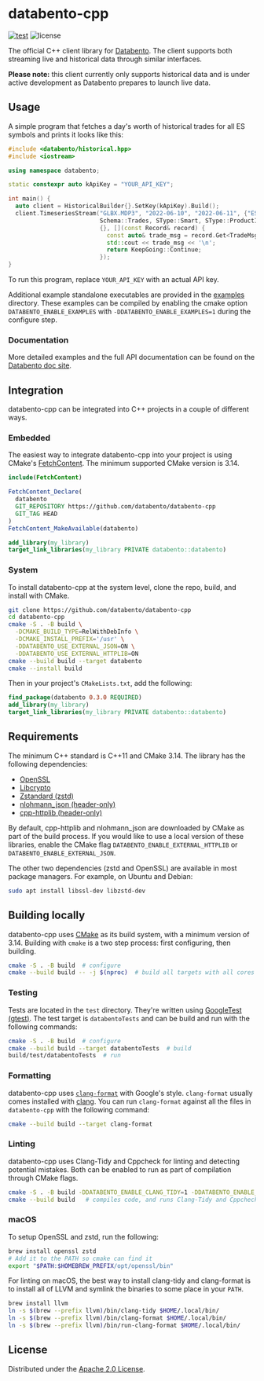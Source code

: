 # databento-cpp

[![test](https://github.com/databento/databento-cpp/actions/workflows/build.yaml/badge.svg?branch=main)](https://github.com/databento/databento-cpp/actions/workflows/build.yaml)
![license](https://img.shields.io/github/license/databento/databento-cpp?color=blue)

The official C++ client library for [Databento](https://databento.com).
The client supports both streaming live and historical data through similar interfaces.

**Please note:** this client currently only supports historical data and is under active development as Databento prepares to launch live data.

## Usage

A simple program that fetches a day's worth of historical trades for all ES symbols and prints it looks like this:

```cpp
#include <databento/historical.hpp>
#include <iostream>

using namespace databento;

static constexpr auto kApiKey = "YOUR_API_KEY";

int main() {
  auto client = HistoricalBuilder{}.SetKey(kApiKey).Build();
  client.TimeseriesStream("GLBX.MDP3", "2022-06-10", "2022-06-11", {"ES"},
                          Schema::Trades, SType::Smart, SType::ProductId, {},
                          {}, [](const Record& record) {
                            const auto& trade_msg = record.Get<TradeMsg>();
                            std::cout << trade_msg << '\n';
                            return KeepGoing::Continue;
                          });
}
```

To run this program, replace `YOUR_API_KEY` with an actual API key.

Additional example standalone executables are provided in the [examples](./examples) directory.
These examples can be compiled by enabling the cmake option `DATABENTO_ENABLE_EXAMPLES` with `-DDATABENTO_ENABLE_EXAMPLES=1` during the configure step.

### Documentation

More detailed examples and the full API documentation can be found on the [Databento doc site](https://docs.databento.com/getting-started).

## Integration

databento-cpp can be integrated into C++ projects in a couple of different ways.

### Embedded

The easiest way to integrate databento-cpp into your project is using CMake's [FetchContent](https://cmake.org/cmake/help/latest/module/FetchContent.html).
The minimum supported CMake version is 3.14.
```cmake
include(FetchContent)

FetchContent_Declare(
  databento
  GIT_REPOSITORY https://github.com/databento/databento-cpp
  GIT_TAG HEAD
)
FetchContent_MakeAvailable(databento)

add_library(my_library)
target_link_libraries(my_library PRIVATE databento::databento)
```

### System

To install databento-cpp at the system level, clone the repo, build, and install with CMake.
```sh
git clone https://github.com/databento/databento-cpp
cd databento-cpp
cmake -S . -B build \
  -DCMAKE_BUILD_TYPE=RelWithDebInfo \
  -DCMAKE_INSTALL_PREFIX='/usr' \
  -DDATABENTO_USE_EXTERNAL_JSON=ON \
  -DDATABENTO_USE_EXTERNAL_HTTPLIB=ON
cmake --build build --target databento
cmake --install build
```

Then in your project's `CMakeLists.txt`, add the following:
```cmake
find_package(databento 0.3.0 REQUIRED)
add_library(my_library)
target_link_libraries(my_library PRIVATE databento::databento)
```

## Requirements

The minimum C++ standard is C++11 and CMake 3.14.
The library has the following dependencies:
- [OpenSSL](https://www.openssl.org/)
- [Libcrypto](https://www.openssl.org/docs/man3.0/man7/crypto.html)
- [Zstandard (zstd)](https://github.com/facebook/zstd)
- [nlohmann_json (header-only)](https://github.com/nlohmann/json)
- [cpp-httplib (header-only)](https://github.com/yhirose/cpp-httplib)

By default, cpp-httplib and nlohmann_json are downloaded by CMake as part of the build process.
If you would like to use a local version of these libraries, enable the CMake flag
`DATABENTO_ENABLE_EXTERNAL_HTTPLIB` or `DATABENTO_ENABLE_EXTERNAL_JSON`.

The other two dependencies (zstd and OpenSSL) are available in most package managers.
For example, on Ubuntu and Debian:
```sh
sudo apt install libssl-dev libzstd-dev
```

## Building locally

databento-cpp uses [CMake](https://cmake.org/) as its build system, with a minimum version of 3.14.
Building with `cmake` is a two step process: first configuring, then building.
```sh
cmake -S . -B build  # configure
cmake --build build -- -j $(nproc)  # build all targets with all cores
```

### Testing

Tests are located in the `test` directory.
They're written using [GoogleTest (gtest)](https://github.com/google/googletest).
The test target is `databentoTests` and can be build and run with the following commands:
```sh
cmake -S . -B build  # configure
cmake --build build --target databentoTests  # build
build/test/databentoTests  # run
```

### Formatting

databento-cpp uses [`clang-format`](https://clang.llvm.org/docs/ClangFormat.html) with Google's style.
`clang-format` usually comes installed with [clang](https://clang.llvm.org/).
You can run `clang-format` against all the files in `databento-cpp` with the following command:
```sh
cmake --build build --target clang-format
```

### Linting

databento-cpp uses Clang-Tidy and Cppcheck for linting and detecting potential mistakes.
Both can be enabled to run as part of compilation through CMake flags.
```sh
cmake -S . -B build -DDATABENTO_ENABLE_CLANG_TIDY=1 -DDATABENTO_ENABLE_CPPCHECK=1
cmake --build build   # compiles code, and runs Clang-Tidy and Cppcheck
```

### macOS

To setup OpenSSL and zstd, run the following:
```sh
brew install openssl zstd
# Add it to the PATH so cmake can find it
export "$PATH:$HOMEBREW_PREFIX/opt/openssl/bin"
```

For linting on macOS, the best way to install clang-tidy and clang-format is to install all of LLVM
and symlink the binaries to some place in your `PATH`.
```sh
brew install llvm
ln -s $(brew --prefix llvm)/bin/clang-tidy $HOME/.local/bin/
ln -s $(brew --prefix llvm)/bin/clang-format $HOME/.local/bin/
ln -s $(brew --prefix llvm)/bin/run-clang-format $HOME/.local/bin/
```

## License

Distributed under the [Apache 2.0 License](https://www.apache.org/licenses/LICENSE-2.0.html).
